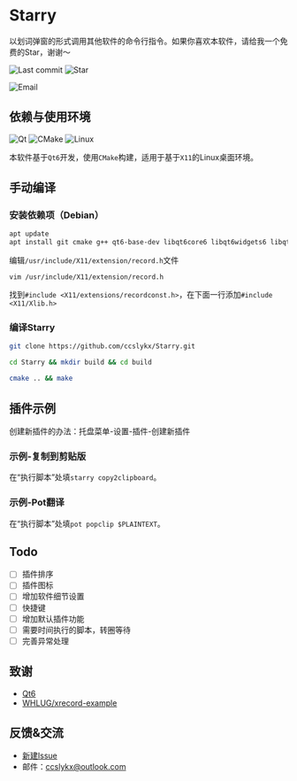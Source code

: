 # Starry 

以划词弹窗的形式调用其他软件的命令行指令。如果你喜欢本软件，请给我一个免费的Star，谢谢～

![Last commit](https://img.shields.io/github/last-commit/ccslykx/starry?logo=git&logoColor=success&color=success&style=for-the-badge)
![Star](https://img.shields.io/github/stars/ccslykx/Starry?logo=github&logoColor=black&color=white&style=for-the-badge)

![Email](https://img.shields.io/badge/Outlook-ccslykx@outlook.com-0078D4?logo=microsoftoutlook&logoColor=0078D4&style=for-the-badge)


## 依赖与使用环境


![Qt](https://img.shields.io/badge/-Qt-brightgreen?logo=qt&logoColor=white)
![CMake](https://img.shields.io/badge/-CMake-064F8C?logo=cmake&logoColor=white)
![Linux](https://img.shields.io/badge/-Linux-orange?logo=linux&logoColor=white)

本软件基于`Qt6`开发，使用`CMake`构建，适用于基于`X11`的Linux桌面环境。

## 手动编译

### 安装依赖项（Debian）

```bash
apt update
apt install git cmake g++ qt6-base-dev libqt6core6 libqt6widgets6 libqt6concurrent6 libqt6gui6 libx11-dev libxtst-dev
```

编辑`/usr/include/X11/extension/record.h`文件

```
vim /usr/include/X11/extension/record.h
```

找到`#include <X11/extensions/recordconst.h>`，在下面一行添加`#include <X11/Xlib.h>`

### 编译Starry

```bash
git clone https://github.com/ccslykx/Starry.git

cd Starry && mkdir build && cd build

cmake .. && make
```

## 插件示例

创建新插件的办法：托盘菜单-设置-插件-创建新插件

### 示例-复制到剪贴版

在“执行脚本”处填`starry copy2clipboard`。

### 示例-Pot翻译

在“执行脚本”处填`pot popclip $PLAINTEXT`。

## Todo

- [ ] 插件排序
- [ ] 插件图标
- [ ] 增加软件细节设置
- [ ] 快捷键
- [ ] 增加默认插件功能
- [ ] 需要时间执行的脚本，转圈等待
- [ ] 完善异常处理

## 致谢

- [Qt6](https://www.qt.io/product/qt6)
- [WHLUG/xrecord-example](https://github.com/WHLUG/xrecord-example)

## 反馈&交流

- [新建Issue](https://github.com/ccslykx/Starry/issues/new)
- 邮件：ccslykx@outlook.com